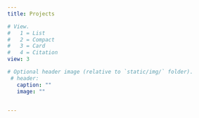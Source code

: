```yaml
---
title: Projects

# View.
#   1 = List
#   2 = Compact
#   3 = Card
#   4 = Citation
view: 3

# Optional header image (relative to `static/img/` folder).
 # header:
   caption: ""
   image: ""
  

---
```

